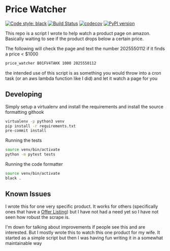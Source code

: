 # Price Watcher
[![Code style: black](https://img.shields.io/badge/code%20style-black-000000.svg)](https://github.com/ambv/black)
[![Build Status](https://travis-ci.org/Bachmann1234/price_watcher.svg?branch=master)](https://travis-ci.org/Bachmann1234/price_watcher)
[![codecov](https://codecov.io/gh/Bachmann1234/price_watcher/branch/master/graph/badge.svg)](https://codecov.io/gh/Bachmann1234/price_watcher)
[![PyPI version](https://badge.fury.io/py/price-watcher.svg)](https://badge.fury.io/py/price-watcher)

This repo is a script I wrote to help watch a product page 
on amazon. Basically waiting to see if the product drops below a certain price.

The following will check the page and text the number 2025550112 if it finds a price < $1000

```bash
price_watcher B01FV4TAKK 1000 2025550112
```

the intended use of this script is as something you would throw into a cron task (or an aws lambda function like I did)
and let it watch a page for you

## Developing

Simply setup a virtualenv and install the requirements and install the source formatting githook

```bash
virtualenv -p python3 venv
pip install -r requirements.txt
pre-commit install
```

Running the tests
```bash
source venv/bin/activate
python -m pytest tests
```

Running the code formatter

```bash
source venv/bin/activate
black .
```

## Known Issues
I wrote this for one very specific product. 
It works for others (specifically ones that have a [Offer Listing](https://www.amazon.com/gp/offer-listing/B01FV4TAKK/ref=dp_olp_new_mbc?ie=UTF8&condition=new)) but I have not had a need yet so I have not seen how robust the scrape is.

I'm down for talking about improvements if people see this and are interested. But I mostly wrote this to watch this one product for my wife. It started as a simple script but then I was having fun writing it in a somewhat maintainable way
